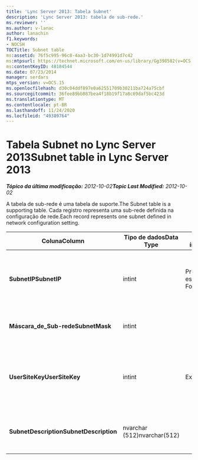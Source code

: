 ```yaml
---
title: 'Lync Server 2013: Tabela Subnet'
description: 'Lync Server 2013: tabela de sub-rede.'
ms.reviewer: ''
ms.author: v-lanac
author: lanachin
f1.keywords:
- NOCSH
TOCTitle: Subnet table
ms:assetid: 76f5c995-96c8-4aa3-bc30-1d74991d7c42
ms:mtpsurl: https://technet.microsoft.com/en-us/library/Gg398582(v=OCS.15)
ms:contentKeyID: 48184544
ms.date: 07/23/2014
manager: serdars
mtps_version: v=OCS.15
ms.openlocfilehash: d30c04ddf897e0a62551709b30211ba724a75cbf
ms.sourcegitcommit: 36fee89bb887bea4f18b19f17a8c69daf5bc423d
ms.translationtype: MT
ms.contentlocale: pt-BR
ms.lasthandoff: 11/24/2020
ms.locfileid: "49389764"
---
```

# <a name="subnet-table-in-lync-server-2013"></a><span data-ttu-id="64f3d-103">Tabela Subnet no Lync Server 2013</span><span class="sxs-lookup"><span data-stu-id="64f3d-103">Subnet table in Lync Server 2013</span></span>

<div data-xmlns="http://www.w3.org/1999/xhtml">

<div class="topic" data-xmlns="http://www.w3.org/1999/xhtml" data-msxsl="urn:schemas-microsoft-com:xslt" data-cs="https://msdn.microsoft.com/">

<div data-asp="https://msdn2.microsoft.com/asp">



</div>

<div id="mainSection">

<div id="mainBody"><span data-ttu-id="64f3d-104">

<span> </span></span><span class="sxs-lookup"><span data-stu-id="64f3d-104">

<span> </span></span></span>

<span data-ttu-id="64f3d-105">_**Tópico da última modificação:** 2012-10-02_</span><span class="sxs-lookup"><span data-stu-id="64f3d-105">_**Topic Last Modified:** 2012-10-02_</span></span>

<span data-ttu-id="64f3d-106">A tabela de sub-rede é uma tabela de suporte.</span><span class="sxs-lookup"><span data-stu-id="64f3d-106">The Subnet table is a supporting table.</span></span> <span data-ttu-id="64f3d-107">Cada registro representa uma sub-rede definida na configuração de rede.</span><span class="sxs-lookup"><span data-stu-id="64f3d-107">Each record represents one subnet defined in network configuration setting.</span></span>


<table>
<colgroup>
<col style="width: 25%" />
<col style="width: 25%" />
<col style="width: 25%" />
<col style="width: 25%" />
</colgroup>
<thead>
<tr class="header">
<th><span data-ttu-id="64f3d-108"><strong>Coluna</strong></span><span class="sxs-lookup"><span data-stu-id="64f3d-108"><strong>Column</strong></span></span></th>
<th><span data-ttu-id="64f3d-109"><strong>Tipo de dados</strong></span><span class="sxs-lookup"><span data-stu-id="64f3d-109"><strong>Data Type</strong></span></span></th>
<th><span data-ttu-id="64f3d-110"><strong>Chave/índice</strong></span><span class="sxs-lookup"><span data-stu-id="64f3d-110"><strong>Key/Index</strong></span></span></th>
<th><span data-ttu-id="64f3d-111"><strong>Detalhes</strong></span><span class="sxs-lookup"><span data-stu-id="64f3d-111"><strong>Details</strong></span></span></th>
</tr>
</thead>
<tbody>
<tr class="odd">
<td><p><span data-ttu-id="64f3d-112"><strong>SubnetIP</strong></span><span class="sxs-lookup"><span data-stu-id="64f3d-112"><strong>SubnetIP</strong></span></span></p></td>
<td><p><span data-ttu-id="64f3d-113">int</span><span class="sxs-lookup"><span data-stu-id="64f3d-113">int</span></span></p></td>
<td><p><span data-ttu-id="64f3d-114">Primário, estrangeiro</span><span class="sxs-lookup"><span data-stu-id="64f3d-114">Primary, Foreign</span></span></p></td>
<td><p><span data-ttu-id="64f3d-115">Representação do inteiro para o IP da sub-rede.</span><span class="sxs-lookup"><span data-stu-id="64f3d-115">Integer representation for the subnet IP.</span></span></p></td>
</tr>
<tr class="even">
<td><p><span data-ttu-id="64f3d-116"><strong>Máscara_de_Sub-rede</strong></span><span class="sxs-lookup"><span data-stu-id="64f3d-116"><strong>SubnetMask</strong></span></span></p></td>
<td><p><span data-ttu-id="64f3d-117">int</span><span class="sxs-lookup"><span data-stu-id="64f3d-117">int</span></span></p></td>
<td></td>
<td><p><span data-ttu-id="64f3d-118">Máscara de sub-rede.</span><span class="sxs-lookup"><span data-stu-id="64f3d-118">Subnet mask.</span></span></p></td>
</tr>
<tr class="odd">
<td><p><span data-ttu-id="64f3d-119"><strong>UserSiteKey</strong></span><span class="sxs-lookup"><span data-stu-id="64f3d-119"><strong>UserSiteKey</strong></span></span></p></td>
<td><p><span data-ttu-id="64f3d-120">int</span><span class="sxs-lookup"><span data-stu-id="64f3d-120">int</span></span></p></td>
<td><p><span data-ttu-id="64f3d-121">Exterior</span><span class="sxs-lookup"><span data-stu-id="64f3d-121">Foreign</span></span></p></td>
<td><p><span data-ttu-id="64f3d-122">Referenciado da <a href="lync-server-2013-usersite-table.md">tabela usersite no Lync Server 2013</a>.</span><span class="sxs-lookup"><span data-stu-id="64f3d-122">Referenced from the <a href="lync-server-2013-usersite-table.md">UserSite table in Lync Server 2013</a>.</span></span></p></td>
</tr>
<tr class="even">
<td><p><span data-ttu-id="64f3d-123"><strong>SubnetDescription</strong></span><span class="sxs-lookup"><span data-stu-id="64f3d-123"><strong>SubnetDescription</strong></span></span></p></td>
<td><p><span data-ttu-id="64f3d-124">nvarchar (512)</span><span class="sxs-lookup"><span data-stu-id="64f3d-124">nvarchar(512)</span></span></p></td>
<td></td>
<td><p><span data-ttu-id="64f3d-125">A descrição da sub-rede.</span><span class="sxs-lookup"><span data-stu-id="64f3d-125">The description for the subnet.</span></span></p></td>
</tr>
</tbody>
</table><span data-ttu-id="64f3d-126">


</div>

<span> </span>

</div>

</div>

</span><span class="sxs-lookup"><span data-stu-id="64f3d-126">


</div>

<span> </span>

</div>

</div>

</span></span></div>

